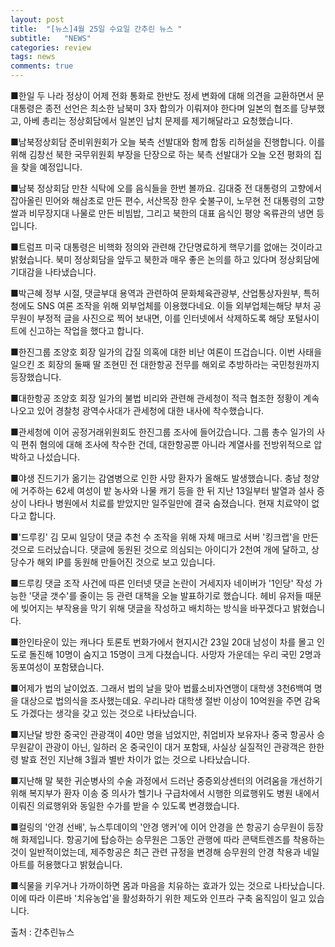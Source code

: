 ```yaml
---
layout: post
title:  "[뉴스]4월 25일 수요일 간추린 뉴스 "
subtitle:   "NEWS"
categories: review
tags: news
comments: true
---
```


■한일 두 나라 정상이 어제 전화 통화로 한반도 정세 변화에 대해 의견을 교환하면서 문 대통령은 종전 선언은 최소한 남북미 3자 합의가 이뤄져야 한다며 일본의 협조를 당부했고, 아베 총리는 정상회담에서 일본인 납치 문제를 제기해달라고 요청했습니다.

■남북정상회담 준비위원회가 오늘 북측 선발대와 함께 합동 리허설을 진행합니다. 이를 위해 김창선 북한 국무위원회 부장을 단장으로 하는 북측 선발대가 오늘 오전 평화의 집을 찾을 예정입니다.

■남북 정상회담 만찬 식탁에 오를 음식들을 한번 볼까요. 김대중 전 대통령의 고향에서 잡아올린 민어와 해삼초로 만든 편수, 서산목장 한우 숯불구이, 노무현 전 대통령의 고향 쌀과 비무장지대 나물로 만든 비빔밥, 그리고 북한의 대표 음식인 평양 옥류관의 냉면 등입니다.

■트럼프 미국 대통령은 비핵화 정의와 관련해 간단명료하게 핵무기를 없애는 것이라고 밝혔습니다. 북미 정상회담을 앞두고 북한과 매우 좋은 논의를 하고 있다며 정상회담에 기대감을 나타냈습니다.

■박근혜 정부 시절, 댓글부대 용역과 관련하여 문화체육관광부, 산업통상자원부, 특허청에도 SNS 여론 조작을 위해 외부업체를 이용했다네요. 이들 외부업체는해당 부처 공무원이 부정적 글을 사진으로 찍어 보내면, 이를 인터넷에서 삭제하도록 해당 포털사이트에 신고하는 작업을 했다고 합니다.

■한진그룹 조양호 회장 일가의 갑질 의혹에 대한 비난 여론이 뜨겁습니다. 이번 사태을 일으킨 조 회장의 둘째 딸 조현민 전 대한항공 전무를 해외로 추방하라는 국민청원까지 등장했습니다. 

■대한항공 조양호 회장 일가의 불법 비리와 관련해 관세청이 적극 협조한 정황이 계속 나오고 있어 경찰청 광역수사대가 관세청에 대한 내사에 착수했습니다.

■관세청에 이어 공정거래위원회도 한진그룹 조사에 들어갔습니다. 그룹 총수 일가의 사익 편취 혐의에 대해 조사에 착수한 건데, 대한항공뿐 아니라 계열사를 전방위적으로 압박하고 나섰습니다.

■야생 진드기가 옮기는 감염병으로 인한 사망 환자가 올해도 발생했습니다. 충남 청양에 거주하는 62세 여성이 밭 농사와 나물 캐기 등을 한 뒤 지난 13일부터 발열과 설사 증상이 나타나 병원에서 치료를 받았지만 일주일만에 결국 숨졌습니다. 현재 치료약이 없다고 합니다.

■'드루킹' 김 모씨 일당이 댓글 추천 수 조작을 위해 자체 매크로 서버 '킹크랩'을 만든 것으로 드러났습니다. 댓글에 동원된 것으로 의심되는 아이디가 2천여 개에 달하고, 상당수가 해외 IP를 동원해 만들어진 것으로 보고 있습니다.

■드루킹 댓글 조작 사건에 따른 인터넷 댓글 논란이 거세지자 네이버가 '1인당' 작성 가능한 '댓글 갯수'를 줄이는 등 관련 대책을 오늘 발표하기로 했습니다. 헤비 유저들 때문에 빚어지는 부작용을 막기 위해 댓글을 작성하고 배치하는 방식을 바꾸겠다고 밝혔습니다. 

■한인타운이 있는 캐나다 토론토 번화가에서 현지시간 23일 20대 남성이 차를 몰고 인도로 돌진해 10명이 숨지고 15명이 크게 다쳤습니다. 사망자 가운데는 우리 국민 2명과 동포여성이 포함됐습니다.

■어제가 법의 날이었죠. 그래서 법의 날을 맞아 법률소비자연맹이 대학생 3천6백여 명을 대상으로 법의식을 조사했는데요. 우리나라 대학생 절반 이상이 10억원을 주면 감옥도 가겠다는 생각을 갖고 있는 것으로 나타났습니다.

■지난달 방한 중국인 관광객이 40만 명을 넘었지만, 취업비자 보유자나 중국 항공사 승무원같이 관광이 아닌, 일하러 온 중국인이 대거 포함돼, 사실상 실질적인 관광객은 한한령 발효 전인 지난해 3월과 별반 차이가 없는 것으로 나타났습니다.

■지난해 말 북한 귀순병사의 수술 과정에서 드러난 중증외상센터의 어려움을 개선하기 위해 복지부가 환자 이송 중 의사가 헬기나 구급차에서 시행한 의료행위도 병원 내에서 이뤄진 의료행위와 동일한 수가를 받을 수 있도록 변경했습니다.

■컬링의 '안경 선배', 뉴스투데이의 '안경 앵커'에 이어 안경을 쓴 항공기 승무원이 등장해 화제입니다. 항공기에 탑승하는 승무원은 그동안 관행에 따라 콘택트렌즈를 착용하는 것이 일반적이었는데, 제주항공은 최근 관련 규정을 변경해 승무원의 안경 착용과 네일아트를 허용했다고 밝혔습니다.

■식물을 키우거나 가까이하면 몸과 마음을 치유하는 효과가 있는 것으로 나타났습니다. 이에 따라 이른바 '치유농업'을 활성화하기 위한 제도와 인프라 구축 움직임이 일고 있습니다.

출처 : 간추린뉴스
